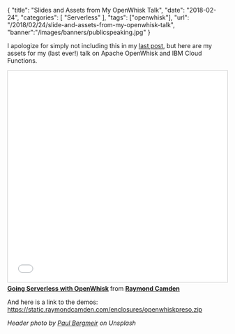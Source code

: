 {
	"title": "Slides and Assets from My OpenWhisk Talk",
	"date": "2018-02-24",
	"categories": [
		"Serverless"
	],
	"tags": ["openwhisk"],
	"url": "/2018/02/24/slide-and-assets-from-my-openwhisk-talk",
	"banner":"/images/banners/publicspeaking.jpg"
}

I apologize for simply not including this in my [last post](https://www.raymondcamden.com/2018/02/23/slide-and-assets-from-my-vuejs-talk/), but here are my assets for my (last ever!) talk on Apache OpenWhisk and IBM Cloud Functions.
<!--more-->

<iframe src="//www.slideshare.net/slideshow/embed_code/key/4wE0BrCrfi1StT" width="595" height="485" frameborder="0" marginwidth="0" marginheight="0" scrolling="no" style="border:1px solid #CCC; border-width:1px; margin-bottom:5px; max-width: 100%;" allowfullscreen> </iframe> <div style="margin-bottom:5px"> <strong> <a href="//www.slideshare.net/raymondcamden/going-serverless-with-openwhisk-88807633" title="Going Serverless with OpenWhisk" target="_blank">Going Serverless with OpenWhisk</a> </strong> from <strong><a href="https://www.slideshare.net/raymondcamden" target="_blank">Raymond Camden</a></strong> </div>

And here is a link to the demos: https://static.raymondcamden.com/enclosures/openwhiskpreso.zip

<i>Header photo by <a href="https://unsplash.com/photos/FzFH41IucIY?utm_source=unsplash&utm_medium=referral&utm_content=creditCopyText">Paul Bergmeir</a> on Unsplash</i>